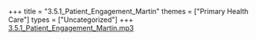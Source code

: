 +++
title = "3.5.1_Patient_Engagement_Martin"
themes = ["Primary Health Care"]
types = ["Uncategorized"]
+++
[3.5.1\_Patient\_Engagement\_Martin.mp3](/files/3.5.1_Patient_Engagement_Martin.mp3)
